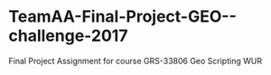 # TeamAA-Final-Project-GEO--challenge-2017
Final Project Assignment for course GRS-33806  Geo Scripting WUR
